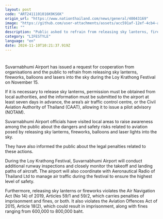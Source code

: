 ```yaml
---
layout: post
code: "ART2411101016K9KS6K"
origin_url: "https://www.nationthailand.com/news/general/40043169"
image: "https://github.com/user-attachments/assets/acc591af-12ef-4cb4-a219-5cf68ddf89fd"
title: ""
description: "Public asked to refrain from releasing sky lanterns, fireworks, balloons and lasers near Suvarnabhumi Airport during festival"
category: "LIFESTYLE"
language: "en"
date: 2024-11-10T10:21:37.919Z
---
```


# 









Suvarnabhumi Airport has issued a request for cooperation from organisations and the public to refrain from releasing sky lanterns, fireworks, balloons and lasers into the sky during the Loy Krathong Festival on November 15.

If it is necessary to release sky lanterns, permission must be obtained from local authorities, and the information must be submitted to the airport at least seven days in advance, the area’s air traffic control centre, or the Civil Aviation Authority of Thailand (CAAT), allowing it to issue a pilot advisory (NOTAM).

Suvarnabhumi Airport officials have visited local areas to raise awareness among the public about the dangers and safety risks related to aviation posed by releasing sky lanterns, fireworks, balloons and laser lights into the sky.

They have also informed the public about the legal penalties related to these actions.

During the Loy Krathong Festival, Suvarnabhumi Airport will conduct additional runway inspections and closely monitor the takeoff and landing paths of aircraft. The airport will also coordinate with Aeronautical Radio of Thailand Ltd to manage air traffic during the festival to ensure the highest level of safety.

Furthermore, releasing sky lanterns or fireworks violates the Air Navigation Act (No 14) of 2019, Articles 59/1 and 59/2, which carries penalties of imprisonment and fines, or both. It also violates the Aviation Offences Act of 2015, Article 18(2), which could result in imprisonment, along with fines ranging from 600,000 to 800,000 baht.